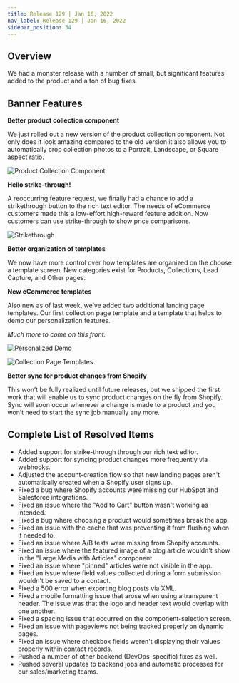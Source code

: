 ```yaml
---
title: Release 129 | Jan 16, 2022
nav_label: Release 129 | Jan 16, 2022
sidebar_position: 34
---
```


## Overview

We had a monster release with a number of small, but significant features added to the product and a ton of bug fixes.

## Banner Features

**Better product collection component**

We just rolled out a new version of the product collection component. Not only does it look amazing compared to the old
version it also allows you to automatically crop collection photos to a Portrait, Landscape, or Square aspect ratio.

 ![Product Collection Component](/assets/studio/product-collection-cropping.gif)

**Hello strike-through!**

A reoccurring feature request, we finally had a chance to add a strikethrough button to the rich text editor. The needs
of eCommerce customers made this a low-effort high-reward feature addition. Now customers can use strike-through to show
price comparisons.

![Strikethrough](/assets/studio/Screen_Shot_2022-01-24_at_9.51.13_PM.png)

**Better organization of templates**

We now have more control over how templates are organized on the choose a template screen. New categories exist for
Products, Collections, Lead Capture, and Other pages.

**New eCommerce templates**

Also new as of last week, we’ve added two additional landing page templates. Our first collection page template and a
template that helps to demo our personalization features.

*Much more to come on this front.*

![Personalized Demo](/assets/studio/Personalization_Demo.png)

![Collection Page Templates](/assets/studio/Summer_Collection.png)

**Better sync for product changes from Shopify**

This won’t be fully realized until future releases, but we shipped the first work that will enable us to sync product
changes on the fly from Shopify. Sync will soon occur whenever a change is made to a product and you won’t need to start
the sync job manually any more.

## Complete List of Resolved Items

* Added support for strike-through through our rich text editor.
* Added support for syncing product changes more frequently via webhooks.
* Adjusted the account-creation flow so that new landing pages aren't automatically created when a Shopify user signs
  up.
* Fixed a bug where Shopify accounts were missing our HubSpot and Salesforce integrations.
* Fixed an issue where the "Add to Cart" button wasn't working as intended.
* Fixed a bug where choosing a product would sometimes break the app.
* Fixed an issue with the cache that was preventing it from flushing when it needed to.
* Fixed an issue where A/B tests were missing from Shopify accounts.
* Fixed an issue where the featured image of a blog article wouldn't show in the "Large Media with Articles" component.
* Fixed an issue where "pinned" articles were not visible in the app.
* Fixed an issue where field values collected during a form submission wouldn't be saved to a contact.
* Fixed a 500 error when exporting blog posts via XML.
* Fixed a mobile formatting issue that arose when using a transparent header. The issue was that the logo and header
  text would overlap with one another.
* Fixed a spacing issue that occurred on the component-selection screen.
* Fixed an issue with pageviews not being tracked properly on dynamic pages.
* Fixed an issue where checkbox fields weren't displaying their values properly within contact records.
* Pushed a number of other backend (DevOps-specific) fixes as well.
* Pushed several updates to backend jobs and automatic processes for our sales/marketing teams.
